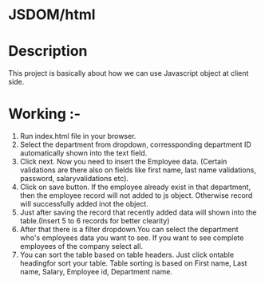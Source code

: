 # JSDOM/html

# Description
This project is basically about how we can use Javascript object at client side.

# Working :-
1. Run index.html file in your browser.
2. Select the department from dropdown, corressponding department ID automatically shown into the text      field.
3. Click next. Now you need to insert the Employee data. (Certain validations are there also on fields      like first name, last name validations, password, salaryvalidations etc).
4. Click on save button. If the employee already exist in that department, then the employee record will    not added to js object. Otherwise record will successfully added inot the object.
5. Just after saving the record that recently added data will shown into the table.(Insert 5 to 6           records for better clearity)
6. After that there is a filter dropdown.You can select the department who's employees data you want to     see. If you want to see complete employees of the company select all.
7. You can sort the table based on table headers. Just click ontable headingfor sort your table. Table      sorting is based on First name, Last name, Salary, Employee id, Department name.
